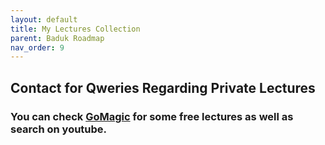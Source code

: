 ```yaml
---
layout: default
title: My Lectures Collection
parent: Baduk Roadmap
nav_order: 9
---
```


## Contact for Qweries Regarding Private Lectures

### You can check [GoMagic](https://gomagic.org) for some free lectures as well as search on youtube.



